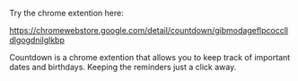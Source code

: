 Try the chrome extention here:

https://chromewebstore.google.com/detail/countdown/gibmodageflpcocclldlgogdnilglkbp

Countdown is a chrome extention that allows you to keep track of important dates and birthdays. Keeping the reminders just a click away.
